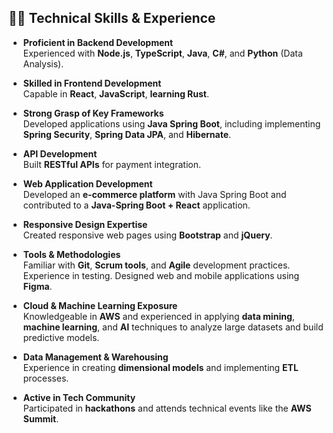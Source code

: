 ## 👨‍💻 Technical Skills & Experience

- **Proficient in Backend Development**  
  Experienced with **Node.js**, **TypeScript**, **Java**, **C#**, and **Python** (Data Analysis).

- **Skilled in Frontend Development**  
  Capable in **React**, **JavaScript**, **learning Rust**.

- **Strong Grasp of Key Frameworks**  
  Developed applications using **Java Spring Boot**, including implementing **Spring Security**, **Spring Data JPA**, and **Hibernate**.

- **API Development**  
  Built **RESTful APIs** for payment integration.

- **Web Application Development**  
  Developed an **e-commerce platform** with Java Spring Boot and contributed to a **Java-Spring Boot + React** application.

- **Responsive Design Expertise**  
  Created responsive web pages using **Bootstrap** and **jQuery**.

- **Tools & Methodologies**  
  Familiar with **Git**, **Scrum tools**, and **Agile** development practices. Experience in testing. Designed web and mobile applications using **Figma**.

- **Cloud & Machine Learning Exposure**  
  Knowledgeable in **AWS** and experienced in applying **data mining**, **machine learning**, and **AI** techniques to analyze large datasets and build predictive models.

- **Data Management & Warehousing**  
  Experience in creating **dimensional models** and implementing **ETL** processes.

- **Active in Tech Community**  
  Participated in **hackathons** and attends technical events like the **AWS Summit**.
